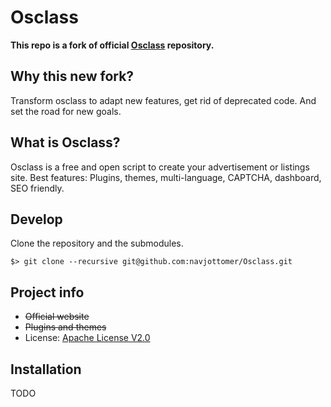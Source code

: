 # Osclass

**This repo is a fork of official [Osclass][original-code] repository.**
## Why this new fork?
Transform osclass to adapt new features, get rid of deprecated code. And set the road for new goals.

## What is Osclass?
Osclass is a free
and open script to create your advertisement or listings site. Best features: Plugins,
themes, multi-language, CAPTCHA, dashboard, SEO friendly.

## Develop

Clone the repository and the submodules.

```
$> git clone --recursive git@github.com:navjottomer/Osclass.git
```

## Project info

* ~~Official website~~
* ~~Plugins and themes~~
* License: [Apache License V2.0][license]


## Installation

TODO

[original-code]: https://github.com/osclass/Osclass
[code]: https://github.com/navjottomer/Osclass
[license]: http://www.apache.org/licenses/LICENSE-2.0

